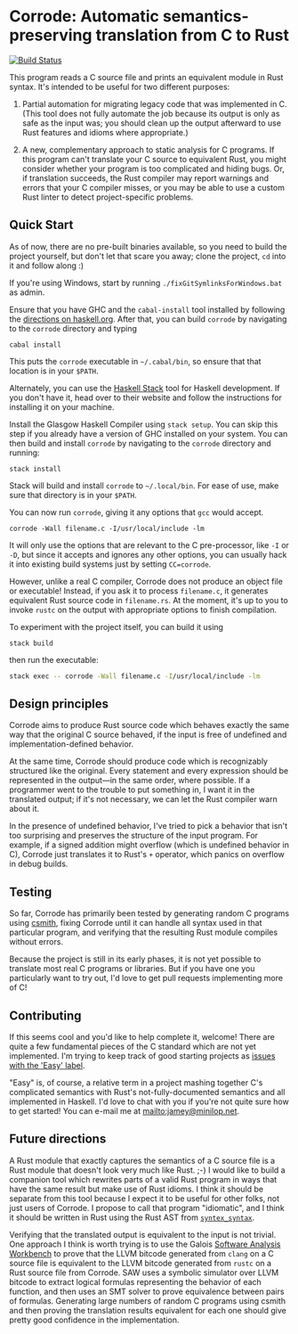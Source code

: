 # Corrode: Automatic semantics-preserving translation from C to Rust

[![Build Status](https://travis-ci.org/jameysharp/corrode.svg?branch=master)](https://travis-ci.org/jameysharp/corrode)

This program reads a C source file and prints an equivalent module in
Rust syntax. It's intended to be useful for two different purposes:

1. Partial automation for migrating legacy code that was implemented in
   C. (This tool does not fully automate the job because its output is
   only as safe as the input was; you should clean up the output
   afterward to use Rust features and idioms where appropriate.)

2. A new, complementary approach to static analysis for C programs. If
   this program can't translate your C source to equivalent Rust, you
   might consider whether your program is too complicated and hiding
   bugs. Or, if translation succeeds, the Rust compiler may report
   warnings and errors that your C compiler misses, or you may be able
   to use a custom Rust linter to detect project-specific problems.

## Quick Start

As of now, there are no pre-built binaries available, so you need to build the
project yourself, but don't let that scare you away; clone the project, `cd`
into it and follow along :)

If you're using Windows, start by running `./fixGitSymlinksForWindows.bat` as
admin.

Ensure that you have GHC and the `cabal-install` tool installed by following
the [directions on haskell.org](https://www.haskell.org/downloads#minimal).
After that, you can build `corrode` by navigating to the `corrode` directory
and typing

```
cabal install
```

This puts the `corrode` executable in `~/.cabal/bin`, so ensure that that
location is in your `$PATH`.

Alternately, you can use the [Haskell Stack](http://haskellstack.org) tool
for Haskell development. If you don't have it, head over to their website
and follow the instructions for installing it on your machine.

Install the Glasgow Haskell Compiler using ```stack setup```. You can skip this
step if you already have a version of GHC installed on your system.
You can then build and install `corrode` by navigating to the `corrode`
directory and running:

```
stack install
```

Stack will build and install `corrode` to `~/.local/bin`. For ease of use, make
sure that directory is in your `$PATH`.

You can now run `corrode`, giving it any options that `gcc` would
accept.

```
corrode -Wall filename.c -I/usr/local/include -lm
```

It will only use the options that are relevant to the C pre-processor,
like `-I` or `-D`, but since it accepts and ignores any other options,
you can usually hack it into existing build systems just by setting
`CC=corrode`.

However, unlike a real C compiler, Corrode does not produce an object
file or executable! Instead, if you ask it to process `filename.c`, it
generates equivalent Rust source code in `filename.rs`. At the moment,
it's up to you to invoke `rustc` on the output with appropriate options
to finish compilation.

To experiment with the project itself, you can build it using

```
stack build
```

then run the executable:

```bash
stack exec -- corrode -Wall filename.c -I/usr/local/include -lm
```

## Design principles

Corrode aims to produce Rust source code which behaves exactly the same
way that the original C source behaved, if the input is free of
undefined and implementation-defined behavior.

At the same time, Corrode should produce code which is recognizably
structured like the original. Every statement and every expression
should be represented in the output&mdash;in the same order, where
possible. If a programmer went to the trouble to put something in, I
want it in the translated output; if it's not necessary, we can let the
Rust compiler warn about it.

In the presence of undefined behavior, I've tried to pick a behavior
that isn't too surprising and preserves the structure of the input
program. For example, if a signed addition might overflow (which is
undefined behavior in C), Corrode just translates it to Rust's `+`
operator, which panics on overflow in debug builds.

## Testing

So far, Corrode has primarily been tested by generating random C
programs using [csmith](https://github.com/csmith-project/csmith),
fixing Corrode until it can handle all syntax used in that particular
program, and verifying that the resulting Rust module compiles without
errors.

Because the project is still in its early phases, it is not yet possible
to translate most real C programs or libraries. But if you have one you
particularly want to try out, I'd love to get pull requests implementing
more of C!

## Contributing

If this seems cool and you'd like to help complete it, welcome! There
are quite a few fundamental pieces of the C standard which are not yet
implemented. I'm trying to keep track of good starting projects as
[issues with the 'Easy' label](https://github.com/jameysharp/corrode/issues?q=is%3Aissue+is%3Aopen+label%3Aeasy).

"Easy" is, of course, a relative term in a project mashing together C's
complicated semantics with Rust's not-fully-documented semantics and all
implemented in Haskell. I'd love to chat with you if you're not quite
sure how to get started! You can e-mail me at
<mailto:jamey@minilop.net>.

## Future directions

A Rust module that exactly captures the semantics of a C source file is
a Rust module that doesn't look very much like Rust. ;-) I would like to
build a companion tool which rewrites parts of a valid Rust program in
ways that have the same result but make use of Rust idioms. I think it
should be separate from this tool because I expect it to be useful for
other folks, not just users of Corrode. I propose to call that program
"idiomatic", and I think it should be written in Rust using the Rust AST
from [`syntex_syntax`](https://github.com/serde-rs/syntex).

Verifying that the translated output is equivalent to the input is not
trivial. One approach I think is worth trying is to use the Galois
[Software Analysis Workbench](http://saw.galois.com/) to prove that the
LLVM bitcode generated from `clang` on a C source file is equivalent to
the LLVM bitcode generated from `rustc` on a Rust source file from
Corrode. SAW uses a symbolic simulator over LLVM bitcode to extract
logical formulas representing the behavior of each function, and then
uses an SMT solver to prove equivalence between pairs of formulas.
Generating large numbers of random C programs using csmith and then
proving the translation results equivalent for each one should give
pretty good confidence in the implementation.
